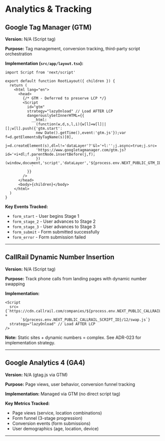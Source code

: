 # Analytics & Tracking

## Google Tag Manager (GTM)

**Version:** N/A (Script tag)

**Purpose:** Tag management, conversion tracking, third-party script orchestration

**Implementation (`src/app/layout.tsx`):**
```tsx
import Script from 'next/script'

export default function RootLayout({ children }) {
  return (
    <html lang="en">
      <head>
        {/* GTM - Deferred to preserve LCP */}
        <Script
          id="gtm"
          strategy="lazyOnload" // Load AFTER LCP
          dangerouslySetInnerHTML={{
            __html: `
              (function(w,d,s,l,i){w[l]=w[l]||[];w[l].push({'gtm.start':
              new Date().getTime(),event:'gtm.js'});var f=d.getElementsByTagName(s)[0],
              j=d.createElement(s),dl=l!='dataLayer'?'&l='+l:'';j.async=true;j.src=
              'https://www.googletagmanager.com/gtm.js?id='+i+dl;f.parentNode.insertBefore(j,f);
              })(window,document,'script','dataLayer','${process.env.NEXT_PUBLIC_GTM_ID}');
            `
          }}
        />
      </head>
      <body>{children}</body>
    </html>
  )
}
```

**Key Events Tracked:**
- `form_start` - User begins Stage 1
- `form_stage_2` - User advances to Stage 2
- `form_stage_3` - User advances to Stage 3
- `form_submit` - Form submitted successfully
- `form_error` - Form submission failed

---

## CallRail Dynamic Number Insertion

**Version:** N/A (Script tag)

**Purpose:** Track phone calls from landing pages with dynamic number swapping

**Implementation:**
```tsx
<Script
  src={`https://cdn.callrail.com/companies/${process.env.NEXT_PUBLIC_CALLRAIL_COMPANY_ID}/` +
       `${process.env.NEXT_PUBLIC_CALLRAIL_SCRIPT_ID}/12/swap.js`}
  strategy="lazyOnload" // Load AFTER LCP
/>
```

**Note:** Static sites + dynamic numbers = complex. See ADR-023 for implementation strategy.

---

## Google Analytics 4 (GA4)

**Version:** N/A (gtag.js via GTM)

**Purpose:** Page views, user behavior, conversion funnel tracking

**Implementation:** Managed via GTM (no direct script tag)

**Key Metrics Tracked:**
- Page views (service, location combinations)
- Form funnel (3-stage progression)
- Conversion events (form submissions)
- User demographics (age, location, device)

---
